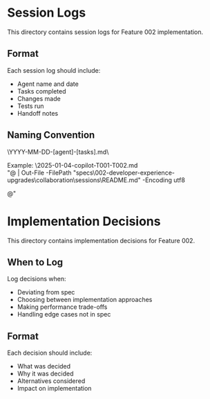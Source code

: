 # Session Logs

This directory contains session logs for Feature 002 implementation.

## Format

Each session log should include:
- Agent name and date
- Tasks completed
- Changes made
- Tests run
- Handoff notes

## Naming Convention

\YYYY-MM-DD-[agent]-[tasks].md\

Example: \2025-01-04-copilot-T001-T002.md\
"@ | Out-File -FilePath "specs\002-developer-experience-upgrades\collaboration\sessions\README.md" -Encoding utf8

@"
# Implementation Decisions

This directory contains implementation decisions for Feature 002.

## When to Log

Log decisions when:
- Deviating from spec
- Choosing between implementation approaches
- Making performance trade-offs
- Handling edge cases not in spec

## Format

Each decision should include:
- What was decided
- Why it was decided
- Alternatives considered
- Impact on implementation
